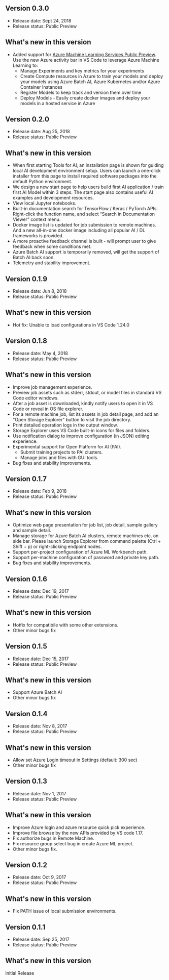 ## Version 0.3.0
* Release date: Sept 24, 2018
* Release status: Public Preview

## What's new in this version
* Added support for [Azure Machine Learning Services Public Preview](https://azure.microsoft.com/en-us/services/machine-learning-services/). Use the new Azure activity bar in VS Code to leverage Azure Machine Learning to:
  * Manage Experiments and key metrics for your experiments
  * Create Compute resources in Azure to train your models and deploy your models using Azure Batch AI, Azure Kubernetes and/or Azure Container Instances
  * Register Models to keep track and version them over time
  * Deploy Models - Easily create docker images and deploy your models in a hosted service in Azure


## Version 0.2.0
* Release date: Aug 25, 2018
* Release status: Public Preview

## What's new in this version
* When first starting Tools for AI, an installation page is shown for guiding local AI development environment setup. Users can launch a one-click installer from this page to install required software packages into the default Python environment.
* We design a new start page to help users build first AI application / train first AI Model within 3 steps. The start page also contains useful AI examples and development resources.
* View local Jupyter notebooks.
* Built-in documentation search for TensorFlow / Keras / PyTorch APIs. Right-click the function name, and select “Search in Documentation Viewer” context menu.
* Docker image list is updated for job submission to remote machines. And a new all-in-one docker image  including all popular AI / DL frameworks is provided.
* A more proactive feedback channel is built - will prompt user to give feedback when some conditions met.
* Azure Batch AI support is temporarily removed, will get the support of Batch AI back soon.
* Telemetry and stability improvement.

## Version 0.1.9
* Release date: Jun 8, 2018
* Release status: Public Preview

## What's new in this version
* Hot fix: Unable to load configurations in VS Code 1.24.0

## Version 0.1.8
* Release date: May 4, 2018
* Release status: Public Preview

## What's new in this version
* Improve job management experience.
* Preview job assets such as stderr, stdout, or model files in standard VS Code editor windows.
* After a job asset is downloaded, kindly notify users to open it in VS Code or reveal in OS file explorer.
* For a remote machine job, list its assets in job detail page, and add an "Open Storage Explorer" button to visit the job directory.
* Print detailed operation logs in the output window.
* Storage Explorer uses VS Code built-in icons for files and folders.
* Use notification dialog to improve configuration (in JSON) editing experience.
* Experimental support for Open Platform for AI (PAI).
    * Submit training projects to PAI clusters.
    * Manage jobs and files with GUI tools.
* Bug fixes and stability improvements.

## Version 0.1.7
* Release date: Feb 9, 2018
* Release status: Public Preview

## What's new in this version
* Optimize web page presentation for job list, job detail, sample gallery and sample detail.
* Manage storage for Azure Batch AI clusters, remote machines etc. on side bar. Please launch Storage Explorer from command palette (Ctrl + Shift + p) or right-clicking endpoint nodes.
* Support per-project configuration of Azure ML Workbench path.
* Support per-machine configuration of password and private key path.
* Bug fixes and stability improvements.

## Version 0.1.6
* Release date: Dec 19, 2017
* Release status: Public Preview

## What's new in this version
* Hotfix for compatibile with some other extensions.
* Other minor bugs fix

## Version 0.1.5
* Release date: Dec 15, 2017
* Release status: Public Preview

## What's new in this version
* Support Azure Batch AI
* Other minor bugs fix

## Version 0.1.4
* Release date: Nov 8, 2017
* Release status: Public Preview

## What's new in this version
* Allow set Azure Login timeout in Settings (default: 300 sec)
* Other minor bugs fix

## Version 0.1.3
* Release date: Nov 1, 2017
* Release status: Public Preview

## What's new in this version
* Improve Azure login and azure resource quick pick experience.
* Improve file browse by the new APIs provided by VS code 1.17.
* Fix authorize bugs in Remote Machine.
* Fix resource group select bug in create Azure ML project.
* Other minor bugs fix.

## Version 0.1.2
* Release date: Oct 9, 2017
* Release status: Public Preview

## What's new in this version
* Fix PATH issue of local submission environments.

## Version 0.1.1
* Release date: Sep 25, 2017
* Release status: Public Preview

## What's new in this version
Initial Release